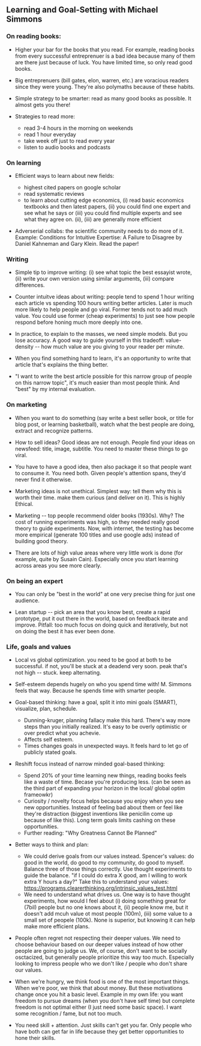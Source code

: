 ## Learning and Goal-Setting with Michael Simmons

### On reading books:

- Higher your bar for the books that you read. For example, reading books from every successful entreprenuer is a bad idea because many of them are there just because of luck. You have limited time, so only read good books. 

- Big entreprenuers (bill gates, elon, warren, etc.) are voracious readers since they were young. They're also polymaths because of these habits. 

- Simple strategy to be smarter: read as many good books as possible. It almost gets you there!

- Strategies to read more: 
	- read 3-4 hours in the morning on weekends
	- read 1 hour everyday
	- take week off just to read every year
	- listen to audio books and podcasts

### On learning

- Efficient ways to learn about new fields:
	- highest cited papers on google scholar
	- read systematic reviews
	- to learn about cutting edge economics, (i) read basic economics textbooks and then latest papers, (ii) you could find one expert and see what he says or (iii) you could find multiple experts and see what they agree on. (ii), (iii) are generally more efficient

- Adverserial collabs: the scientific community needs to do more of it. Example: Conditions for Intuitive Expertise: A Failure to Disagree by Daniel Kahneman and Gary Klein. Read the paper!

### Writing

- Simple tip to improve writing: (i) see what topic the best essayist wrote, (ii) write your own version using similar arguments, (iii) compare differences.

- Counter intuitve ideas about writing: people tend to spend 1 hour writing each article vs spending 100 hours writing better articles. Later is much more likely to help people and go viral. Former tends not to add much value. You could use former (cheap experiments) to just see how people respond before honing much more deeply into one. 

- In practice, to explain to the masses, we need simple models. But you lose accuracy. A good way to guide yourself in this tradeoff: value-density -- how much value are you giving to your reader per minute. 

- When you find something hard to learn, it's an opportunity to write that article that's explains the thing better.

- "I want to write the best article possible for this narrow group of people on this narrow topic", it's much easier than most people think. And "best" by my internal evaluation. 

### On marketing

- When you want to do something (say write a best seller book, or title for blog post, or learning basketball), watch what the best people are doing, extract and recognize patterns. 

- How to sell ideas? Good ideas are not enough. People find your ideas on newsfeed: title, image, subtitle. You need to master these things to go viral. 

- You have to have a good idea, then also package it so that people want to consume it. You need both. Given people's attention spans, they'd never find it otherwise. 

- Marketing ideas is not unethical. Simplest way: tell them why this is worth their time. make them curious (and deliver on it). This is highly Ethical. 

- Marketing -- top people recommend older books (1930s). Why? The cost of running experiments was high, so they needed really good theory to guide experiments. Now, with internet, the testing has become more empirical (generate 100 titles and use google ads) instead of building good theory.

- There are lots of high value areas where very little work is done (for example, quite by Susain Cain). Especially once you start learning across areas you see more clearly.

### On being an expert

- You can only be "best in the world" at one very precise thing for just one audience. 

- Lean startup -- pick an area that you know best, create a rapid prototype, put it out there in the world, based on feedback iterate and improve. Pitfall: too much focus on doing quick and iteratively, but not on doing the best it has ever been done.

### Life, goals and values

- Local vs global optimization. you need to be good at both to be successful. if not, you'll be stuck at a deadend very soon. peak that's not high -- stuck. keep alternating. 

- Self-esteem depends hugely on who you spend time with! M. Simmons feels that way. Because he spends time with smarter people.

- Goal-based thinking: have a goal, split it into mini goals (SMART), visualize, plan, schedule. 
	- Dunning-kruger, planning fallacy make this hard. There's way more steps than you initially realized. It's easy to be overly optimistic or over predict what you achevie.
	- Affects self esteem.
	- Times changes goals in unexpected ways. It feels hard to let go of publicly stated goals. 

- Reshift focus instead of narrow minded goal-based thinking:
	- Spend 20% of your time learning new things, reading books feels like a waste of time. Becase you're producing less. (can be seen as the third part of expanding your horizon in the local/ global optim frameowkr)
	- Curiosity / novelty focus helps because you enjoy when you see new opportunities. Instead of feeling bad about them or feel like they're distraction (biggest inventions like penicilin come up because of like this). Long term goals limits cashing on these opportunities.
	- Further reading: "Why Greatness Cannot Be Planned"

- Better ways to think and plan:
	- We could derive goals from our values instead. Spencer's values: do good in the world, do good to my community, do good to myself. Balance three of those things correctly. Use thought experiments to guide the balance. "if I could do extra X good, am I willing to work extra Y hours a day?" Take this to understand your values: https://programs.clearerthinking.org/intrinsic_values_test.html
	- We need to understand what drives us. One way is to have thought experiments, how would I feel about (i) doing something great for (7bil) people but no one knows about it, (ii) people know me, but it doesn't add mcuh value ot most people (100m), (iii) some value to a small set of peopele (100k). None is superior, but knowing it can help make more efficient plans. 

- People often regret not respecting their deeper values. We need to choose behaviour based on our deeper values instead of how other people are going to judge us. We, of course, don't want to be socially osctacized, but generally people prioritize this way too much. Especially looking to impress people who we don't like / people who don't share our values.

- When we're hungry, we think food is one of the most important things. When we're poor, we think that about money. But these motivations change once you hit a basic level. Example in my own life: you want freedom to pursue dreams (when you don't have self time) but complete freedom is not optimal either (I just need some basic space). I want some recognition / fame, but not too much.

- You need skill + attention. Just skills can't get you far. Only people who have both can get far in life because they get better opportunities to hone their skills.